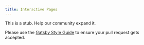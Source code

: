 ```yaml
---
title: Interactive Pages
---
```


This is a stub. Help our community expand it.

Please use the [Gatsby Style Guide](/contributing/gatsby-style-guide) to ensure your
pull request gets accepted.
